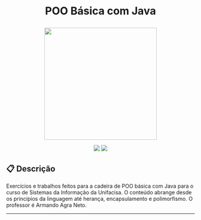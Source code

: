 # <p align = "center"> POO Básica com Java </p>

<p align="center">
   <img src="http://lnb.com.br/wp-content/uploads/2018/01/Logo-2-1200x1331.png" width="300px"/>
</p>

<p align = "center">
   <img src="https://img.shields.io/badge/author-adnanbezerra-4dae71?style=flat-square" />
   <img src="https://img.shields.io/github/languages/count/adnanbezerra/unifacisa-poo-basica?color=4dae71&style=flat-square" />
</p>


##  :clipboard: Descrição

Exercícios e trabalhos feitos para a cadeira de POO básica com Java para o curso de Sistemas da Informação da Unifacisa. O conteúdo abrange desde os princípios da linguagem até herança, encapsulamento e polimorfismo. O professor é Armando Agra Neto.

***